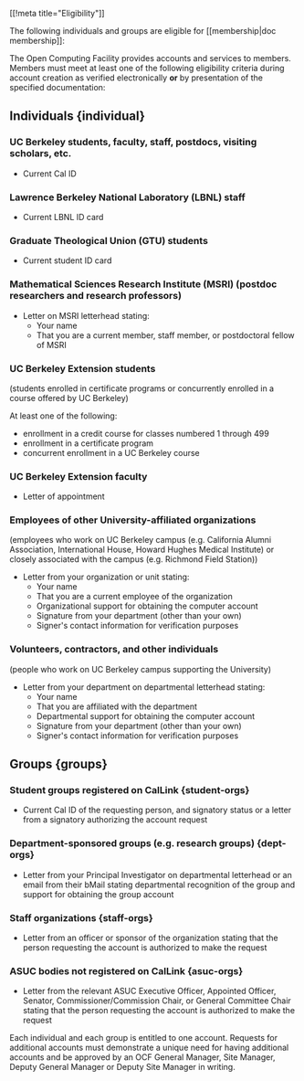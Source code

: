 [[!meta title="Eligibility"]]

<!-- Enacted by the Board of Directors on April 17, 2017. -->

The following individuals and groups are eligible for [[membership|doc membership]]:


The Open Computing Facility provides accounts and services to members. Members
must meet at least one of the following eligibility criteria during account
creation as verified electronically **or** by presentation of the specified
documentation:

## Individuals    {individual}

### UC Berkeley students, faculty, staff, postdocs, visiting scholars, etc.

* Current Cal ID

### Lawrence Berkeley National Laboratory (LBNL) staff

* Current LBNL ID card

### Graduate Theological Union (GTU) students

* Current student ID card

### Mathematical Sciences Research Institute (MSRI) (postdoc researchers and research professors)

* Letter on MSRI letterhead stating:
  * Your name
  * That you are a current member, staff member, or postdoctoral fellow of MSRI

### UC Berkeley Extension students

(students enrolled in certificate programs or concurrently enrolled in a course offered by UC Berkeley)

At least one of the following:

* enrollment in a credit course for classes numbered 1 through 499
* enrollment in a certificate program
* concurrent enrollment in a UC Berkeley course

### UC Berkeley Extension faculty

* Letter of appointment

### Employees of other University-affiliated organizations

(employees who work on UC Berkeley campus (e.g. California Alumni Association,
International House, Howard Hughes Medical Institute) or closely associated
with the campus (e.g. Richmond Field Station))

* Letter from your organization or unit stating:
  * Your name
  * That you are a current employee of the organization
  * Organizational support for obtaining the computer account
  * Signature from your department (other than your own)
  * Signer's contact information for verification purposes

### Volunteers, contractors, and other individuals

(people who work on UC Berkeley campus supporting the University)

* Letter from your department on departmental letterhead stating:
  * Your name
  * That you are affiliated with the department
  * Departmental support for obtaining the computer account
  * Signature from your department (other than your own)
  * Signer's contact information for verification purposes

## Groups    {groups}

### Student groups registered on CalLink    {student-orgs}

* Current Cal ID of the requesting person, and signatory status or a letter
  from a signatory authorizing the account request

### Department-sponsored groups (e.g. research groups)    {dept-orgs}

* Letter from your Principal Investigator on departmental letterhead or an
  email from their bMail stating departmental recognition of the group and
  support for obtaining the group account

### Staff organizations    {staff-orgs}

* Letter from an officer or sponsor of the organization stating that the person
  requesting the account is authorized to make the request

### ASUC bodies not registered on CalLink    {asuc-orgs}

* Letter from the relevant ASUC Executive Officer, Appointed Officer, Senator,
  Commissioner/Commission Chair, or General Committee Chair stating that the
  person requesting the account is authorized to make the request

Each individual and each group is entitled to one account. Requests for
additional accounts must demonstrate a unique need for having additional
accounts and be approved by an OCF General Manager, Site Manager, Deputy
General Manager or Deputy Site Manager in writing.

